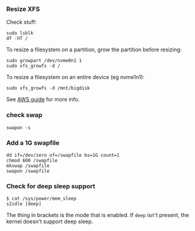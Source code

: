 ### Resize XFS

Check stuff:

    sudo lsblk
    df -hT /

To resize a filesystem on a partition, grow the partition before resizing:

    sudo growpart /dev/nvme0n1 1
    sudo xfs_growfs -d /

To resize a filesystem on an entire device (eg nvme1n1):

    sudo xfs_growfs -d /mnt/bigdisk

See [AWS guide](https://docs.aws.amazon.com/AWSEC2/latest/UserGuide/recognize-expanded-volume-linux.html) for more info.


### check swap

    swapon -s

### Add a 1G swapfile

    dd if=/dev/zero of=/swapfile bs=1G count=1
    chmod 600 /swapfile
    mkswap /swapfile
    swapon /swapfile

### Check for deep sleep support

    $ cat /sys/power/mem_sleep 
    s2idle [deep]

The thing in brackets is the mode that is enabled. If `deep` isn't present, the kernel doesn't support deep sleep.
